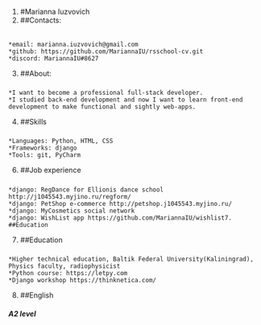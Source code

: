 1. #Marianna Iuzvovich
2. ##Contacts:
######
	*email: marianna.iuzvovich@gmail.com
	*github: https://github.com/MariannaIU/rsschool-cv.git
	*discord: MariannaIU#8627
3. ##About:
#####
	*I want to become a professional full-stack developer. 
	*I studied back-end development and now I want to learn front-end development to make functional and sightly web-apps.
4. ##Skills
#####
	*Languages: Python, HTML, CSS
	*Frameworks: django
	*Tools: git, PyCharm
6. ##Job experience
#####
	*django: RegDance for Ellionis dance school http://j1045543.myjino.ru/regform/
	*django: PetShop e-commerce http://petshop.j1045543.myjino.ru/
	*django: MyCosmetics social network
	*django: WishList app https://github.com/MariannaIU/wishlist7. ##Education
7. ##Education
#####
	*Higher technical education, Baltik Federal University(Kaliningrad), Physics faculty, radiophysicist
	*Python course: https://letpy.com
	*Django workshop https://thinknetica.com/
8. ##English
##### A2 level
	


